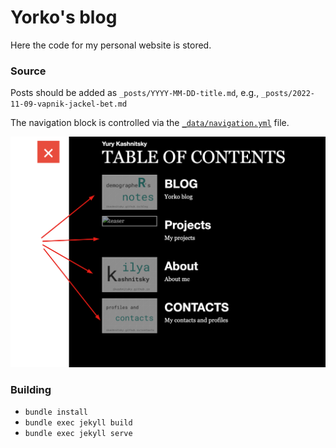 # Yorko's blog 

Here the code for my personal website is stored.

### Source

Posts should be added as `_posts/YYYY-MM-DD-title.md`, e.g., `_posts/2022-11-09-vapnik-jackel-bet.md`

The navigation block is controlled via the [`_data/navigation.yml`](_data/navigation.yml) file.

![us](images/readme/navigation.png)

### Building

- `bundle install`
- `bundle exec jekyll build`
- `bundle exec jekyll serve`
